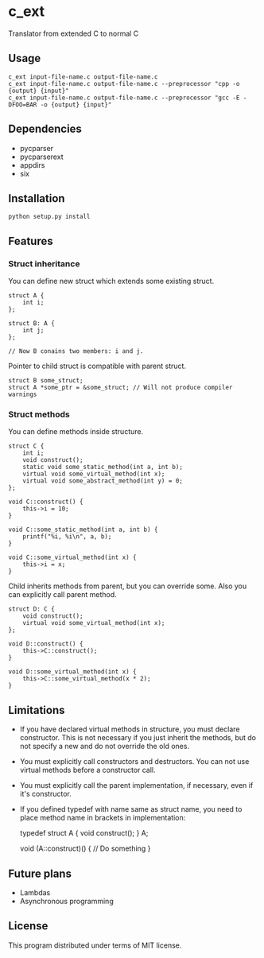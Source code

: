 # c_ext
Translator from extended C to normal C

## Usage

    c_ext input-file-name.c output-file-name.c
    c_ext input-file-name.c output-file-name.c --preprocessor "cpp -o {output} {input}"
    c_ext input-file-name.c output-file-name.c --preprocessor "gcc -E -DFOO=BAR -o {output} {input}"

## Dependencies

* pycparser
* pycparserext
* appdirs
* six

## Installation

    python setup.py install

## Features

### Struct inheritance

You can define new struct which extends some existing struct.

    struct A {
        int i;
    };

    struct B: A {
        int j;
    };

    // Now B conains two members: i and j.

Pointer to child struct is compatible with parent struct.

    struct B some_struct;
    struct A *some_ptr = &some_struct; // Will not produce compiler warnings

### Struct methods

You can define methods inside structure.

    struct C {
        int i;
        void construct();
        static void some_static_method(int a, int b);
        virtual void some_virtual_method(int x);
        virtual void some_abstract_method(int y) = 0;
    };

    void C::construct() {
        this->i = 10;
    }

    void C::some_static_method(int a, int b) {
        printf("%i, %i\n", a, b);
    }

    void C::some_virtual_method(int x) {
        this->i = x;
    }

Child inherits methods from parent, but you can override some.
Also you can explicitly call parent method.

    struct D: C {
        void construct();
        virtual void some_virtual_method(int x);
    };

    void D::construct() {
        this->C::construct();
    }

    void D::some_virtual_method(int x) {
        this->C::some_virtual_method(x * 2);
    }

## Limitations

* If you have declared virtual methods in structure, you must declare constructor.
This is not necessary if you just inherit the methods, but do not specify a new
and do not override the old ones.
* You must explicitly call constructors and destructors.
You can not use virtual methods before a constructor call.
* You must explicitly call the parent implementation, if necessary,
even if it's constructor.
* If you defined typedef with name same as struct name, you need to place
method name in brackets in implementation:

    typedef struct A {
        void construct();
    } A;

    void (A::construct)() {
        // Do something
    }

## Future plans

* Lambdas
* Asynchronous programming

## License
This program distributed under terms of MIT license.
